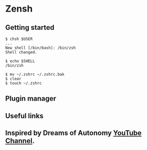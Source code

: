# Zensh
## Getting started
```
$ chsh $USER
...
New shell [/bin/bash]: /bin/zsh
Shell changed.
```
```
$ echo $SHELL
/bin/zsh
```
```
$ mv ~/.zshrc ~/.zshrc.bak
$ clear
$ touch ~/.zshrc
```
## Plugin manager

## Useful links

## Inspired by Dreams of Autonomy [YouTube Channel](https://www.youtube.com/@dreamsofautonomy).
